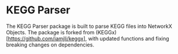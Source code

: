 # KEGG Parser

The KEGG Parser package is built to parse KEGG files into NetworkX Objects. The package is forked from (KEGGx)[https://github.com/iamjli/keggx], with updated functions and fixing breaking changes on dependencies.
